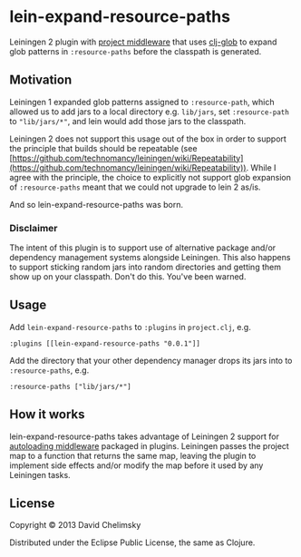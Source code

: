 # lein-expand-resource-paths

Leiningen 2 plugin with
[project middleware](https://github.com/technomancy/leiningen/blob/master/doc/PLUGINS.md#project-middleware)
that uses [clj-glob](https://github.com/jkk/clj-glob) to expand glob
patterns in `:resource-paths` before the classpath is generated.

## Motivation

Leiningen 1 expanded glob patterns assigned to `:resource-path`, which
allowed us to add jars to a local directory e.g. `lib/jars`, set `:resource-path`
to `"lib/jars/*"`, and lein would add those jars to the classpath.

Leiningen 2 does not support this usage out of the box in order to
support the principle that builds should be repeatable (see
[https://github.com/technomancy/leiningen/wiki/Repeatability](https://github.com/technomancy/leiningen/wiki/Repeatability)).
While I agree with the principle, the choice to explicitly not support
glob expansion of `:resource-paths` meant that we could not upgrade to
lein 2 as/is.

And so lein-expand-resource-paths was born.

### Disclaimer

The intent of this plugin is to support use of alternative package
and/or dependency management systems alongside Leiningen. This also
happens to support sticking random jars into random directories and
getting them show up on your classpath. Don't do this. You've been
warned.

## Usage

Add `lein-expand-resource-paths` to `:plugins` in `project.clj`, e.g.

    :plugins [[lein-expand-resource-paths "0.0.1"]]

Add the directory that your other dependency manager drops its jars
into to `:resource-paths`, e.g.

    :resource-paths ["lib/jars/*"]

## How it works

lein-expand-resource-paths takes advantage of Leiningen 2 support for
[autoloading middleware](https://github.com/technomancy/leiningen/blob/master/doc/PLUGINS.md#project-middleware)
packaged in plugins. Leiningen passes the project map to a function that
returns the same map, leaving the plugin to implement side effects and/or
modify the map before it used by any Leiningen tasks.

## License

Copyright © 2013 David Chelimsky

Distributed under the Eclipse Public License, the same as Clojure.
